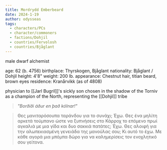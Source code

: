 ```yaml
---
title: Mordrydd Emberbeard
date: 2024-1-19
author: odysseas
tags:
  - characters/PCs
  - character/commoners
  - factions/Dohjil
  - countries/Fervolosh
  - countries/Bjåglant
---
```


male dwarf alchemist

age: 62 (b. 4756)
birthplace: Thyrskogen, Bjåglant
nationality: Bjåglant / Dohjil
height: 4'8"
weight: 200 lb.
appearance: Chestnut hair, titian beard, brown eyes
residence: Kranårvikk (as of 4808)

physician to [[Jarl Bugril]]'s sickly son
chosen in the shadow of the Torniv as a champion of the North, representing the [[Dohjil]] tribe

> _"Borðiði áður en það kólnar!"_

> Θες μανιταρόσουπα ταράνδου για το συνάχι; Έχω. Θες ένα μηλίτη αρκετά τούμπανο ώστε να ξυπνήσεις στο Κάρροχ το επόμενο πρωί αγκαλιά με μια γίδα και δυο σακκιά πατάτες; Έχω. Θες αλοιφή για την αλωπεκιασμένη γενειάδα της μανούλας σου; Κι αυτό το έχω.
> Με κάθε αγορά μια μπόμπα δώρο για να καλημερίσεις τον ενοχλητικό σου γείτονα.